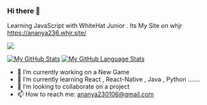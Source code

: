 ### Hi there 👋
Learning JavaScript with WhiteHat Junior .
Its My Site on whjr https://ananya236.whjr.site/

<img align="center" src="https://github-profile-trophy.vercel.app/?username=Ananya2306&margin-w=15&column=7&row=8" />
<a href="https://github.com/Ananya2306">

[![My GitHub Stats](https://github-readme-stats.vercel.app/api/?username=Ananya2306&count_private=true&theme=tokyonight&showicons=true)]()
[![My GitHub Language Stats](https://github-readme-stats.vercel.app/api/top-langs/?username=Ananya2306&langs_count=5&theme=tokyonight)]()


- 🔭 I’m currently working on a New Game 
- 🌱 I’m currently learning React , React-Native , Java , Python .......
- 👯 I’m looking to collaborate on a project 
- 📫 How to reach me: ananya230106@gmail.com
